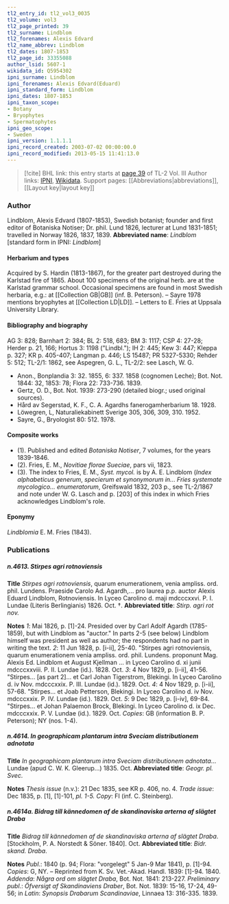 ```yaml
---
tl2_entry_id: tl2_vol3_0035
tl2_volume: vol3
tl2_page_printed: 39
tl2_surname: Lindblom
tl2_forenames: Alexis Edvard
tl2_name_abbrev: Lindblom
tl2_dates: 1807-1853
tl2_page_id: 33355088
author_lsid: 5607-1
wikidata_id: Q5954302
ipni_surname: Lindblom
ipni_forenames: Alexis Edvard(Eduard)
ipni_standard_form: Lindblom
ipni_dates: 1807-1853
ipni_taxon_scope: 
- Botany
- Bryophytes
- Spermatophytes
ipni_geo_scope: 
- Sweden
ipni_version: 1.1.1.1
ipni_record_created: 2003-07-02 00:00:00.0
ipni_record_modified: 2013-05-15 11:41:13.0
---
```


> [!cite] BHL link: this entry starts at [page 39](https://www.biodiversitylibrary.org/page/33355088) of TL-2 Vol. III
> Author links: [IPNI](https://www.ipni.org/a/5607-1), [Wikidata](https://www.wikidata.org/wiki/Q5954302). Support pages: [[Abbreviations|abbreviations]], [[Layout key|layout key]]

### Author

Lindblom, Alexis Edvard (1807-1853), Swedish botanist; founder and first editor of Botaniska Notiser; Dr. phil. Lund 1826, lecturer at Lund 1831-1851; travelled in Norway 1826, 1837, 1839. 
**Abbreviated name**: *Lindblom* \[standard form in IPNI: *Lindblom*\]

#### Herbarium and types

Acquired by S. Hardin (1813-1867), for the greater part destroyed during the Karlstad fire of 1865. About 100 specimens of the original herb. are at the Karlstad grammar school. Occasional specimens are found in most Swedish herbaria, e.g.: at [[Collection GB|GB]] (inf. B. Peterson). – Sayre 1978 mentions bryophytes at [[Collection LD|LD]]. – Letters to E. Fries at Uppsala University Library.

#### Bibliography and biography

AG 3: 828; Barnhart 2: 384; BL 2: 518, 683; BM 3: 1117; CSP 4: 27-28; Herder p. 21, 166; Hortus 3: 1198 ("Lindbl."); IH 2: 445; Kew 3: 447; Kleppa p. 327; KR p. 405-407; Langman p. 446; LS 15487; PR 5327-5330; Rehder 5: 512; TL-2/1: 1862, see Aspegren, G. L., TL-2/2: see Lasch, W. G.
- Anon., Bonplandia 3: 32. 1855, 6: 337. 1858 (cognomen Leche); Bot. Not. 1844: 32, 1853: 78; Flora 22: 733-736. 1839.
- Gertz, O. D., Bot. Not. 1939: 273-290 (detailed biogr.; used original sources).
- Hård av Segerstad, K. F., C. A. Agardhs fanerogamherbarium 18. 1928.
- Löwegren, L, Naturaliekabinett Sverige 305, 306, 309, 310. 1952.
- Sayre, G., Bryologist 80: 512. 1978.

#### Composite works

- (1). Published and edited *Botaniska Notiser*, 7 volumes, for the years 1839-1846.
- (2). Fries, E. M., *Novitiae florae Sueciae*, pars vii, 1823.
- (3). The index to Fries, E. M., *Syst. mycol.* is by A. E. Lindblom (*Index alphabeticus generum*, *specierum et synonymorum in... Fries systemate mycologico... enumeratorum*, Greifswald 1832, 203 p., see TL-2/1867 and note under W. G. Lasch and p. \[203\] of this index in which Fries acknowledges Lindblom's role.

#### Eponymy

*Lindblomia* E. M. Fries (1843).

### Publications

##### n.4613. Stirpes agri rotnoviensis

**Title**
*Stirpes agri rotnoviensis*, quarum enumerationem, venia ampliss. ord. phil. Lundens. Praeside Carolo Ad. Agardh,... pro laurea p.p. auctor Alexis Eduard Lindblom, Rotnoviensis. In Lyceo Carolino d. maji mdcccxxvi. P. I. Lundae (Literis Berlingianis) 1826. Oct. †.
**Abbreviated title**: *Stirp. agri rot nov.*

**Notes**
*1*: Mai 1826, p. \[1\]-24. Presided over by Carl Adolf Agardh (1785-1859), but with Lindblom as "auctor." In parts 2-5 (see below) Lindblom himself was president as well as author; the respondents had no part in writing the text.
*2*: 11 Jun 1828, p. \[i-ii\], 25-40. "Stirpes agri rotnoviensis, quarum enumerationem venia ampliss. ord. phil. Lundens. proponunt Mag. Alexis Ed. Lindblom et August Kjellman ... in Lyceo Carolino d. xi junii mdcccxxviii. P. II. Lundae (id.). 1828. Oct.
*3*: 4 Nov 1829, p. \[i-ii\], 41-56. "Stirpes... \[as part 2\]... et Carl Johan Tigerstrom, Blekingi. In Lyceo Carolino d. iv Nov. mdcccxxix. P. III. Lundae (id.). 1829. Oct.
*4*: 4 Nov 1829, p. \[i-ii\], 57-68. "Stirpes... et Joab Petterson, Blekingi. In Lyceo Carolino d. iv Nov. mdcccxxix. P. IV. Lundae (id.). 1829. Oct.
*5*: 9 Dec 1829, p. \[i-iv\], 69-84. "Stirpes... et Johan Palaemon Brock, Blekingi. In Lyceo Carolino d. ix Dec. mdcccxxix. P. V. Lundae (id.). 1829. Oct.
*Copies*: GB (information B. P. Peterson); NY (nos. 1-4).

##### n.4614. In geographicam plantarum intra Sveciam distributionem adnotata

**Title**
*In geographicam plantarum intra Sveciam distributionem adnotata*... Lundae (apud C. W. K. Gleerup...) 1835. Oct.
**Abbreviated title**: *Geogr. pl. Svec.*

**Notes**
*Thesis issue* (n.v.): 21 Dec 1835, see KR p. 406, no. 4.
*Trade issue*: Dec 1835, p. \[1\], \[1\]-101, *pl. 1-5. Copy*: FI (inf. C. Steinberg).

##### n.4614a. Bidrag till kännedomen af de skandinaviska arterna af slägtet Draba

**Title**
*Bidrag till kännedomen af de skandinaviska arterna af slägtet Draba*. \[Stockholm, P. A. Norstedt & Söner. 1840\]. Oct.
**Abbreviated title**: *Bidr. skand. Draba*.

**Notes**
*Publ*.: 1840 (p. 94; Flora: "vorgelegt" 5 Jan-9 Mar 1841), p. \[1\]-94. *Copies*: G, NY. – Reprinted from K. Sv. Vet.-Akad. Handl. 1839: \[1\]-94. 1840.
*Addenda*: *Några ord om slägtet Draba*, Bot. Not. 1841: 213-227.
*Preliminary publ*.: *Öfversigt af Skandinaviens Draber*, Bot. Not. 1839: 15-16, 17-24, 49-56; in *Latin*: *Synopsis Drabarum Scandinaviae*, Linnaea 13: 316-335. 1839.

